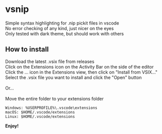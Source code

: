 # vsnip
Simple syntax highlighting for .nip pickit files in vscode\
No error checking of any kind, just nicer on the eyes\
Only tested with dark theme, but should work with others
## How to install
Download the latest .vsix file from releases\
Click on the Extensions icon on the Activity Bar on the side of the editor\
Click the ... icon in the Extensions view, then click on "Install from VSIX..."\
Select the .vsix file you want to install and click the "Open" button\
\
Or...\
\
Move the entire folder to your extensions folder
```
Windows: %USERPROFILE%\.vscode\extensions
macOS: $HOME/.vscode/extensions
Linux: $HOME/.vscode/extensions
```
**Enjoy!**
